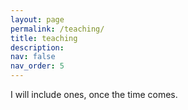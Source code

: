 ```yaml
---
layout: page
permalink: /teaching/
title: teaching
description:
nav: false
nav_order: 5
---
```


I will include ones, once the time comes.
